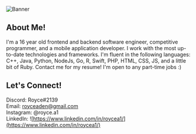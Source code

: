 ![Banner](https://roycearoc.github.io/Personal-Website/images/banner.png)
## About Me!
I'm a 16 year old frontend and backend software engineer, competitive programmer, and a mobile application developer. I work with the most up-to-date technologies and frameworks. I'm fluent in the following languages: C++, Java, Python, NodeJs, Go, R, Swift, PHP, HTML, CSS, JS, and a little bit of Ruby. Contact me for my resume! I'm open to any part-time jobs :)

## Let's Connect!
Discord: Royce#2139  
Email: royceaden@gmail.com  
Instagram: @royce.a1  
LinkedIn: ![https://www.linkedin.com/in/roycea1/](https://www.linkedin.com/in/roycea1/)
